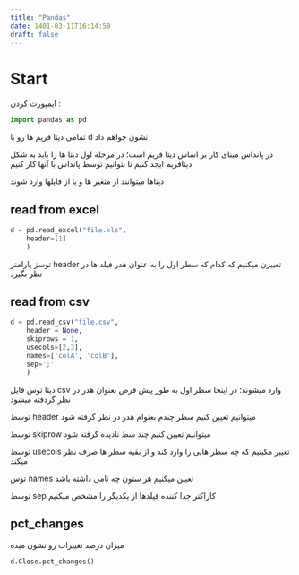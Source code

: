 ```yaml
---
title: "Pandas"
date: 1401-03-11T16:14:59
draft: false
---
```


# Start

ایمپورت کردن :

```python
import pandas as pd
```

تمامی دیتا فریم ها رو با d نشون خواهم داد


در پانداس مبنای کار بر اساس دیتا فریم است؛ در مرحله اول دیتا ها را باید به شکل دیتافریم ایجد کنیم تا بتوانیم توسط پانداس با آنها کار کنیم

دیتاها میتوانند از متغیر ها و یا از فایلها وارد شوند

## read from excel

```python
d = pd.read_excel("file.xls",
	header=[1]
	)
```

توسز پارامتر header تعییرن میکنیم که کدام که سطر اول را به عنوان هدر فیلد ها در نظر بگیرد

## read from csv

```python
d = pd.read_csv("file.csv",
	header = None,
	skiprows = 1,
	usecols=[2,3],
	names=['colA', 'colB'],
	sep=';'
	)
```

دیتا توس فایل csv وارد میشوند؛ در اینجا سطر اول به طور پیش فرض بعنوان هدر در نظر گردفته میشود


توسط header میتوانیم تعیین کنیم سطر چندم بعنوام هدر در نظر گرفته شود

توسط skiprow میتوانیم تعیین کنیم چند سط نادیده گرفته شود

توسط usecols تعییر مکینیم که چه سطر هایی را وارد کند و از بقیه سطر ها صرف نظر میکند

توس names تعیین میکنیم هر ستون چه نامی داشته باشد

توسط sep کاراکتر جدا کننده فیلدها از یکدیگر را مشخص میکنیم


## pct_changes

میزان درصد تغییرات رو نشون میده

```python
d.Close.pct_changes()
```

